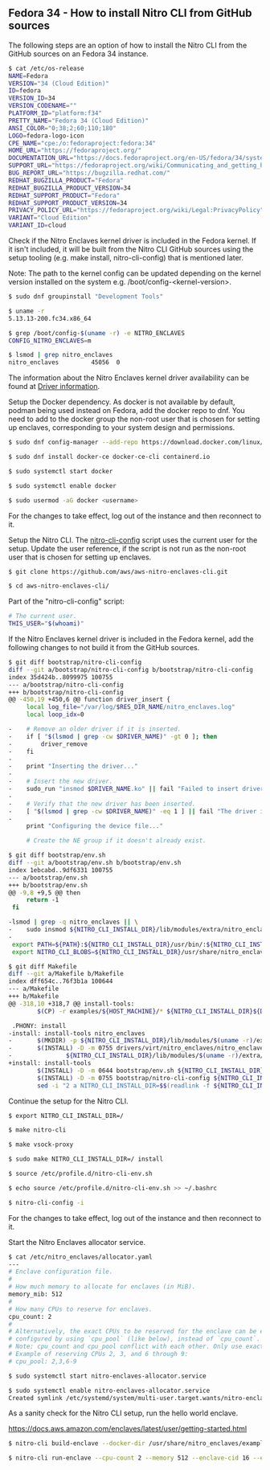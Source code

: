 ## Fedora 34 - How to install Nitro CLI from GitHub sources

The following steps are an option of how to install the Nitro CLI from the
GitHub sources on an Fedora 34 instance.

```sh
$ cat /etc/os-release
NAME=Fedora
VERSION="34 (Cloud Edition)"
ID=fedora
VERSION_ID=34
VERSION_CODENAME=""
PLATFORM_ID="platform:f34"
PRETTY_NAME="Fedora 34 (Cloud Edition)"
ANSI_COLOR="0;38;2;60;110;180"
LOGO=fedora-logo-icon
CPE_NAME="cpe:/o:fedoraproject:fedora:34"
HOME_URL="https://fedoraproject.org/"
DOCUMENTATION_URL="https://docs.fedoraproject.org/en-US/fedora/34/system-administrators-guide/"
SUPPORT_URL="https://fedoraproject.org/wiki/Communicating_and_getting_help"
BUG_REPORT_URL="https://bugzilla.redhat.com/"
REDHAT_BUGZILLA_PRODUCT="Fedora"
REDHAT_BUGZILLA_PRODUCT_VERSION=34
REDHAT_SUPPORT_PRODUCT="Fedora"
REDHAT_SUPPORT_PRODUCT_VERSION=34
PRIVACY_POLICY_URL="https://fedoraproject.org/wiki/Legal:PrivacyPolicy"
VARIANT="Cloud Edition"
VARIANT_ID=cloud
```

Check if the Nitro Enclaves kernel driver is included in the Fedora kernel. If
it isn't included, it will be built from the Nitro CLI GitHub sources using the
setup tooling (e.g. make install, nitro-cli-config) that is mentioned later.

Note: The path to the kernel config can be updated depending on the kernel
version installed on the system e.g. /boot/config-\<kernel-version\>.

```sh
$ sudo dnf groupinstall "Development Tools"

$ uname -r
5.13.13-200.fc34.x86_64

$ grep /boot/config-$(uname -r) -e NITRO_ENCLAVES
CONFIG_NITRO_ENCLAVES=m

$ lsmod | grep nitro_enclaves
nitro_enclaves         45056  0
```

The information about the Nitro Enclaves kernel driver availability can be found
at [Driver information](https://github.com/aws/aws-nitro-enclaves-cli#driver-information).

Setup the Docker dependency. As docker is not available by default, podman being
used instead on Fedora, add the docker repo to dnf. You need to add to the docker
group the non-root user that is chosen for setting up enclaves, corresponding
to your system design and permissions.

```sh
$ sudo dnf config-manager --add-repo https://download.docker.com/linux/fedora/docker-ce.repo

$ sudo dnf install docker-ce docker-ce-cli containerd.io

$ sudo systemctl start docker

$ sudo systemctl enable docker

$ sudo usermod -aG docker <username>
```

For the changes to take effect, log out of the instance and then reconnect to it.

Setup the Nitro CLI. The [nitro-cli-config](../bootstrap/nitro-cli-config)
script uses the current user for the setup. Update the user reference, if the
script is not run as the non-root user that is chosen for setting up enclaves.

```sh
$ git clone https://github.com/aws/aws-nitro-enclaves-cli.git

$ cd aws-nitro-enclaves-cli/
```

Part of the "nitro-cli-config" script:

```sh
# The current user.
THIS_USER="$(whoami)"
```

If the Nitro Enclaves kernel driver is included in the Fedora kernel, add the
following changes to not build it from the GitHub sources.

```sh
$ git diff bootstrap/nitro-cli-config
diff --git a/bootstrap/nitro-cli-config b/bootstrap/nitro-cli-config
index 35d424b..8099975 100755
--- a/bootstrap/nitro-cli-config
+++ b/bootstrap/nitro-cli-config
@@ -450,19 +450,6 @@ function driver_insert {
     local log_file="/var/log/$RES_DIR_NAME/nitro_enclaves.log"
     local loop_idx=0

-    # Remove an older driver if it is inserted.
-    if [ "$(lsmod | grep -cw $DRIVER_NAME)" -gt 0 ]; then
-        driver_remove
-    fi
-
-    print "Inserting the driver..."
-
-    # Insert the new driver.
-    sudo_run "insmod $DRIVER_NAME.ko" || fail "Failed to insert driver."
-
-    # Verify that the new driver has been inserted.
-    [ "$(lsmod | grep -cw $DRIVER_NAME)" -eq 1 ] || fail "The driver is not visible."
-
     print "Configuring the device file..."

     # Create the NE group if it doesn't already exist.
```

```sh
$ git diff bootstrap/env.sh
diff --git a/bootstrap/env.sh b/bootstrap/env.sh
index 1ebcabd..9df6331 100755
--- a/bootstrap/env.sh
+++ b/bootstrap/env.sh
@@ -9,8 +9,5 @@ then
     return -1
 fi

-lsmod | grep -q nitro_enclaves || \
-    sudo insmod ${NITRO_CLI_INSTALL_DIR}/lib/modules/extra/nitro_enclaves/nitro_enclaves.ko
-
 export PATH=${PATH}:${NITRO_CLI_INSTALL_DIR}/usr/bin/:${NITRO_CLI_INSTALL_DIR}/etc/profile.d/
 export NITRO_CLI_BLOBS=${NITRO_CLI_INSTALL_DIR}/usr/share/nitro_enclaves/blobs
```

```sh
$ git diff Makefile
diff --git a/Makefile b/Makefile
index dff654c..76f3b1a 100644
--- a/Makefile
+++ b/Makefile
@@ -318,10 +318,7 @@ install-tools:
        $(CP) -r examples/${HOST_MACHINE}/* ${NITRO_CLI_INSTALL_DIR}${DATA_DIR}/nitro_enclaves/examples/

 .PHONY: install
-install: install-tools nitro_enclaves
-       $(MKDIR) -p ${NITRO_CLI_INSTALL_DIR}/lib/modules/$(uname -r)/extra/nitro_enclaves
-       $(INSTALL) -D -m 0755 drivers/virt/nitro_enclaves/nitro_enclaves.ko \
-               ${NITRO_CLI_INSTALL_DIR}/lib/modules/$(uname -r)/extra/nitro_enclaves/nitro_enclaves.ko
+install: install-tools
        $(INSTALL) -D -m 0644 bootstrap/env.sh ${NITRO_CLI_INSTALL_DIR}${ENV_SETUP_DIR}/nitro-cli-env.sh
        $(INSTALL) -D -m 0755 bootstrap/nitro-cli-config ${NITRO_CLI_INSTALL_DIR}${ENV_SETUP_DIR}/nitro-cli-config
        sed -i "2 a NITRO_CLI_INSTALL_DIR=$$(readlink -f ${NITRO_CLI_INSTALL_DIR})" \

```

Continue the setup for the Nitro CLI.

```sh
$ export NITRO_CLI_INSTALL_DIR=/

$ make nitro-cli

$ make vsock-proxy

$ sudo make NITRO_CLI_INSTALL_DIR=/ install

$ source /etc/profile.d/nitro-cli-env.sh

$ echo source /etc/profile.d/nitro-cli-env.sh >> ~/.bashrc

$ nitro-cli-config -i
```

For the changes to take effect, log out of the instance and then reconnect to it.

Start the Nitro Enclaves allocator service.

```sh
$ cat /etc/nitro_enclaves/allocator.yaml
---
# Enclave configuration file.
#
# How much memory to allocate for enclaves (in MiB).
memory_mib: 512
#
# How many CPUs to reserve for enclaves.
cpu_count: 2
#
# Alternatively, the exact CPUs to be reserved for the enclave can be explicitly
# configured by using `cpu_pool` (like below), instead of `cpu_count`.
# Note: cpu_count and cpu_pool conflict with each other. Only use exactly one of them.
# Example of reserving CPUs 2, 3, and 6 through 9:
# cpu_pool: 2,3,6-9

$ sudo systemctl start nitro-enclaves-allocator.service

$ sudo systemctl enable nitro-enclaves-allocator.service
Created symlink /etc/systemd/system/multi-user.target.wants/nitro-enclaves-allocator.service → /lib/systemd/system/nitro-enclaves-allocator.service.
```

As a sanity check for the Nitro CLI setup, run the hello world enclave.

https://docs.aws.amazon.com/enclaves/latest/user/getting-started.html

```sh
$ nitro-cli build-enclave --docker-dir /usr/share/nitro_enclaves/examples/hello --docker-uri hello:latest --output-file hello.eif

$ nitro-cli run-enclave --cpu-count 2 --memory 512 --enclave-cid 16 --eif-path hello.eif --debug-mode
```
